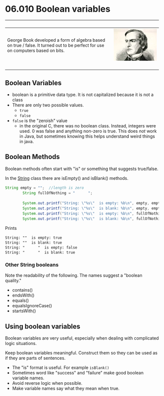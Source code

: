 # 06.010 Boolean variables

&nbsp;|&nbsp;
:---|:---:
George Book developed a form of algebra based on true / false.  It turned out to be perfect for use on computers based on bits.|![Picture of George Boole](images/engraving-George-Boole.webp)|
&nbsp;|&nbsp;

## Boolean Variables

* boolean is a primitive data type.  It is not capitalized because it is not a class
* There are only two possible values.
  * `true`
  * `false`
* `false` is the "zeroish" value
    * in the original C, there was no boolean class.  Instead, integers were used.  0 was false and anything non-zero is true.  This does *not* work in Java, but sometimes knowing this helps understand weird things in java.

## Boolean Methods

Boolean methods often start with "is" or something that suggests true/false.

In the [String](https://docs.oracle.com/en/java/javase/17/docs/api/java.base/java/lang/String.html) class there are isEmpty() and isBlank() methods.

```java
String empty = "";  //length is zero
        String fullOfNothing = "      ";
        
        System.out.printf("String: \"%s\"  is empty: %b\n", empty, empty.isEmpty());
        System.out.printf("String: \"%s\"  is blank: %b\n", empty, empty.isBlank());
        System.out.printf("String: \"%s\"  is empty: %b\n", fullOfNothing, fullOfNothing.isEmpty());
        System.out.printf("String: \"%s\"  is blank: %b\n", fullOfNothing, fullOfNothing.isBlank());
```

Prints

```text
String: ""  is empty: true
String: ""  is blank: true
String: "      "  is empty: false
String: "      "  is blank: true
```

### Other String booleans

Note the readability of the following.  The names suggest a "boolean quality."

* contains()
* endsWith()
* equals()
* equalsIgnoreCase()
* startsWith()




## Using boolean variables

Boolean variables are very useful, especially when dealing with complicated logic situations.  

Keep boolean variables meaningful.  Construct them so they can be used as if they are parts of sentences.

* The "is" format is useful.  For example `isBlank()`
* Sometimes word like "success" and "failure" make good boolean variable names.
* Avoid reverse logic when possible.  
* Make variable names say what they mean when true.

